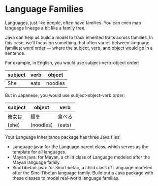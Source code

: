 # Language Families
Languages, just like people, often have families. You can even map language lineage a bit like a family tree.

Java can help us build a model to track inherited traits across families. In this case, we’ll focus on something that often varies between language families: word order — where the subject, verb, and object would go in a sentence.

For example, in English, you would use subject-verb-object order:

| subject	| verb	| object |
|---------| ----- | ------ |
| She	| eats | 	noodles| 

But in Japanese, you would use subject-object-verb order:

| subject	| object	| verb |
| ------- | ------  | ------ |
| 彼女は	| 麺を	| 食べる |
| (she)	| (noodles)	| (eats)|

Your Language Inheritance package has three Java files:

* Language.java: for the Language parent class, which serves as the template for all languages.
* Mayan.java: for Mayan, a child class of Language modeled after the Mayan language family.
* SinoTibetan.java: for SinoTibetan, a child class of Language modeled after the Sino-Tibetan language family.
Build out a Java package with these classes to model real-world language families.

